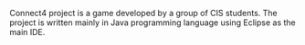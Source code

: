 Connect4 project is a game developed by a group of CIS students.
The project is written mainly in Java programming language using Eclipse as the main IDE.